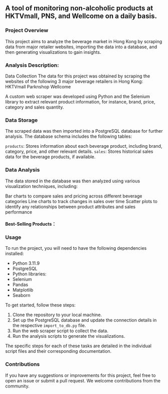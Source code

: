 ## A tool of monitoring non-alcoholic products at HKTVmall, PNS, and Wellcome on a daily basis.

### Project Overview
This project aims to analyze the beverage market in Hong Kong by scraping data from major retailer websites, importing the data into a database, and then generating visualizations to gain insights.

### Analysis Description:
Data Collection
The data for this project was obtained by scraping the websites of the following 3 major beverage retailers in Hong Kong:
HKTVmall
Parknshop
Wellcome

A custom web scraper was developed using Python and the Selenium library to extract relevant product information, for instance, brand, price, category and sales quantity.

### Data Storage
The scraped data was then imported into a PostgreSQL database for further analysis. The database schema includes the following tables:

`products`: Stores information about each beverage product, including brand, category, price, and other relevant details.
`sales`: Stores historical sales data for the beverage products, if available.


### Data Analysis
The data stored in the database was then analyzed using various visualization techniques, including:

Bar charts to compare sales and pricing across different beverage categories
Line charts to track changes in sales over time
Scatter plots to identify any relationships between product attributes and sales performance

#### Best-Selling Products： 


### Usage
To run the project, you will need to have the following dependencies installed:

- Python 3.11.9
- PostgreSQL
- Python libraries:
- Selenium
- Pandas
- Matplotlib
- Seaborn




To get started, follow these steps:

1. Clone the repository to your local machine.
2. Set up the PostgreSQL database and update the connection details in the respective `import_to_db.py` file.
3. Run the web scraper script to collect the data.
4. Run the analysis scripts to generate the visualizations.

The specific steps for each of these tasks are detailed in the individual script files and their corresponding documentation.

### Contributions
If you have any suggestions or improvements for this project, feel free to open an issue or submit a pull request. We welcome contributions from the community.

